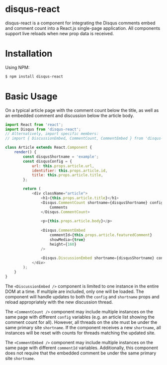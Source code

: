 # disqus-react

disqus-react is a component for integrating the Disqus comments embed and comment count into a React.js single-page application. All components support live reloads when new prop data is received.

Installation
============

Using NPM:

```bash
$ npm install disqus-react
```

Basic Usage
===========

On a typical article page with the comment count below the title, as well as an embedded comment and discussion below the article body.

```js
import React from 'react';
import Disqus from 'disqus-react';
// Alternatively, import specific members:
// import { DiscussionEmbed, CommentCount, CommentEmbed } from 'disqus-react';

class Article extends React.Component {
    render() {
        const disqusShortname = 'example';
        const disqusConfig = {
            url: this.props.article.url,
            identifier: this.props.article.id,
            title: this.props.article.title,
        };

        return (
            <div className="article">
                <h1>{this.props.article.title}</h1>
                <Disqus.CommentCount shortname={disqusShortname} config={disqusConfig}>
                    Comments
                </Disqus.CommentCount>
                
                <p>{this.props.article.body}</p>
                
                <Disqus.CommentEmbed 
                    commentId={this.props.article.featuredComment}
                    showMedia={true}
                    height={160}
                />
                
                <Disqus.DiscussionEmbed shortname={disqusShortname} config={disqusConfig} />
            </div>
        );
    }
}
```

The `<DiscussionEmbed />` component is limited to one instance in the entire DOM at a time. If multiple are included, only one will be loaded. The component will handle updates to both the `config` and `shortname` props and reload appropriately with the new discussion thread.  

The `<CommentCount />` component may include multiple instances on the same page with different `config` variables (e.g. an article list showing the comment count for all). However, all threads on the site must be under the same primary site `shortname`. If the component receives a new `shortname`, all instances will be reset with counts for threads matching the updated site.  

The `<CommentEmbed />` component may include multiple instances on the same page with different `commentId` variables. Additionally, this component does not require that the embedded comment be under the same primary site `shortname`.  
